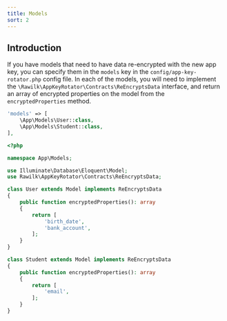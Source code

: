 ```yaml
---
title: Models
sort: 2
---
```


## Introduction

If you have models that need to have data re-encrypted with the new app key, you can specify them in the `models` key in the `config/app-key-rotator.php` config file.
In each of the models, you will need to implement the `\Rawilk\AppKeyRotator\Contracts\ReEncryptsData` interface, and return an array of encrypted properties on the model
from the `encryptedProperties` method.

```php
'models' => [
    \App\Models\User::class,
    \App\Models\Student::class,
],
```

```php
<?php

namespace App\Models;

use Illuminate\Database\Eloquent\Model;
use Rawilk\AppKeyRotator\Contracts\ReEncryptsData;

class User extends Model implements ReEncryptsData
{
    public function encryptedProperties(): array
    {
        return [
            'birth_date',
            'bank_account',
        ];
    }
}

class Student extends Model implements ReEncryptsData
{
    public function encryptedProperties(): array
    {
        return [
            'email',
        ];
    }
}
```
